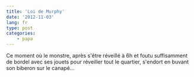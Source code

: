 ```yaml
---
title: 'Loi de Murphy'
date: '2012-11-03'
lang: fr
type: post
categories:
    - papa
---
```


Ce moment où le monstre, après s'être réveillé à 6h et foutu suffisamment de bordel avec ses jouets pour réveiller tout le quartier, s'endort en buvant son biberon sur le canapé...

